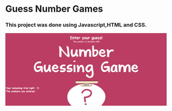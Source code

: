 # Guess Number Games

### This project was done using Javascript,HTML and CSS.

![guessGame](guess.png)